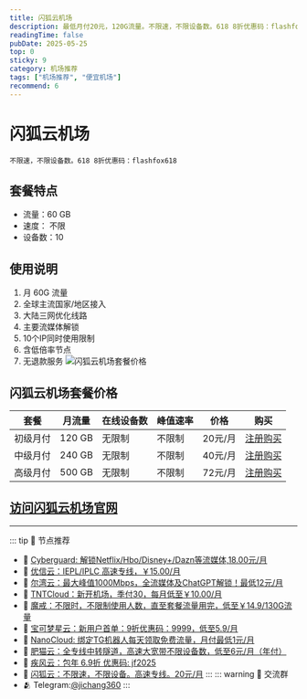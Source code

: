 ```yaml
---
title: 闪狐云机场
description: 最低月付20元，120G流量。不限速，不限设备数。618 8折优惠码：flashfox618
readingTime: false
pubDate: 2025-05-25
top: 0
sticky: 9
category: 机场推荐
tags: ["机场推荐", "便宜机场"]
recommend: 6
---
```

# 闪狐云机场
    不限速，不限设备数。618 8折优惠码：flashfox618
## 套餐特点
- 流量：60 GB
- 速度： 不限
- 设备数：10
## 使用说明
1. 月 60G 流量
2. 全球主流国家/地区接入
3. 大陆三网优化线路
4. 主要流媒体解锁
5. 10个IP同时使用限制
6. 含低倍率节点
7. 无退款服务
![闪狐云机场套餐价格](/assets/flashfox.webp "闪狐云机场套餐价格")
## 闪狐云机场套餐价格
| 套餐 | 月流量 | 在线设备数 | 峰值速率 | 价格 | 购买 |
| --- | --- | --- | --- | --- | --- |
| 初级月付 | 120 GB | 无限制 | 不限制 | 20元/月 | [注册购买](https://inv02.ffaff.cc/register?aff=WQApz2pv) |
| 中级月付 | 240 GB | 无限制 | 不限制 | 40元/月 | [注册购买](https://inv02.ffaff.cc/register?aff=WQApz2pv) |
| 高级月付 | 500 GB | 无限制 | 不限制 | 72元/月 |  [注册购买](https://inv02.ffaff.cc/register?aff=WQApz2pv) |
[访问闪狐云机场官网](https://inv02.ffaff.cc/register?aff=WQApz2pv)
---------
---------
::: tip 🎉 节点推荐
- 🚀 [Cyberguard: 解锁Netflix/Hbo/Disney+/Dazn等流媒体,18.00元/月](https://www.cyberguard.best/#/register?code=XsreC0T5)<br>
- 🚀 [优信云：IEPL/IPLC 高速专线，￥15.00/月](https://www.优信云.com/#/register?code=JRtE5uIV)<br>
- 🚀 [尔湾云：最大峰值1000Mbps，全流媒体及ChatGPT解锁！最低12元/月](https://erwan6.net/auth/register?code=BoObCd)<br>
- 🚀 [TNTCloud：新开机场，季付30，每月低至￥10.00/月](https://haibing822.tntvipaff.cc/#/register?code=GtjJVgml)<br>
- 🚀 [魔戒：不限时，不限制使用人数，直至套餐流量用完，低至￥14.9/130G流量](https://mojie.app/#/register?code=sSdtPtLo)<br>
- 🚀 [宝可梦星云：新用户首单：9折优惠码：9999，低至5.9/月 ](https://love.521pokemon.com/register?code=56ERkkxp)<br>
- 🚀 [NanoCloud: 绑定TG机器人每天领取免费流量，月付最低1元/月](https://edu.uodoo.bid/auth/register?code=JMiOQDHf)<br>
- 🚀 [肥猫云：全专线中转隧道，高速大宽带不限设备数，低至6元/月（年付）](https://fchb1188.fcvipaff.cc/register?aff=X1vZd2wf)<br>
- 🚀 [疾风云：包年 6.9折 优惠码: jf2025](https://homes.tr25.cn?code=ReCm)<br>
- 🚀 [闪狐云：不限速，不限设备。高速专线。20元/月](https://inv02.ffaff.cc/register?aff=WQApz2pv)
:::
::: warning  💬 交流群
- 🫂 Telegram:[@jichang360](https://t.me/jichang360)
:::
